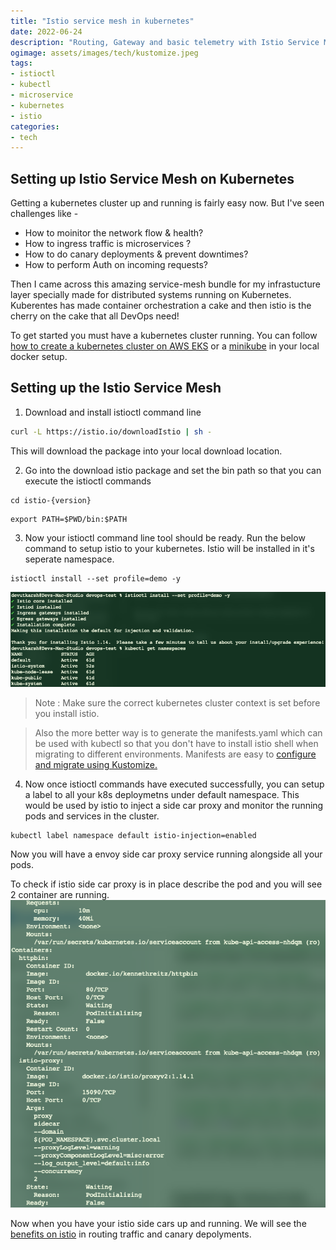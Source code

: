 ```yaml
---
title: "Istio service mesh in kubernetes"
date: 2022-06-24
description: "Routing, Gateway and basic telemetry with Istio Service Mesh in Kubernetes cluster"
ogimage: assets/images/tech/kustomize.jpeg
tags: 
- istioctl
- kubectl
- microservice
- kubernetes
- istio
categories:
- tech
---
```

Setting up Istio Service Mesh on Kubernetes 
---
Getting a kubernetes cluster up and running is fairly easy now. But I've seen challenges like -
- How to moinitor the network flow & health?
- How to ingress traffic is microservices ?
- How to do canary deployments & prevent downtimes?
- How to perform Auth on incoming requests?

Then I came across this amazing service-mesh bundle for my infrastucture layer specially made for distributed systems running on Kubernetes. Kuberentes has made container orchestration a cake and then istio is the cherry on the cake that all DevOps need!

To get started you must have a kubernetes cluster running. You can follow [how to create a kubernetes cluster on AWS EKS](../how-to-create-a-kubernetes-cluster-on-aws-eks) or a [minikube](https://minikube.sigs.k8s.io/docs/start/) in your local docker setup.

## Setting up the Istio Service Mesh
1. Download and install istioctl command line

```bash
curl -L https://istio.io/downloadIstio | sh -
```
This will download the package into your local download location.

2. Go into the download istio package and set the bin path so that you can execute the istioctl commands
``` 
cd istio-{version}
```
```
export PATH=$PWD/bin:$PATH
```
3. Now your istioctl command line tool should be ready. Run the below command to setup istio to your kubernetes. Istio will be installed in it's seperate namespace.
```
istioctl install --set profile=demo -y
```
![istio](assets/images/tech/istio-install.png)

> Note : Make sure the correct kubernetes cluster context is set before you install istio. 

> Also the more better way is to generate the manifests.yaml which can be used with kubectl so that you don't have to install istio shell when migrating to different environments. Manifests are easy to [configure and migrate using Kustomize.](../configuring-kubernetes-for-multiple-environments-with-kustomize)

4. Now once istioctl commands have executed successfully, you can setup a label to all your k8s deploymetns under default namespace. This would be used by istio to inject a side car proxy and monitor the running pods and services in the cluster.
```
kubectl label namespace default istio-injection=enabled
```

Now you will have a envoy side car proxy service running alongside all your pods.


To check if istio side car proxy is in place describe the pod and you will see 2 container are running.
![istio](assets/images/tech/istio-pods.png)

Now when you have your istio side cars up and running. We will see the [benefits on istio](../uses-of-istio-service-mesh) in routing traffic and canary depolyments.

